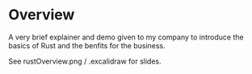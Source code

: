 # Overview

A very brief explainer and demo given to my company to introduce the basics of Rust and the benfits for the business.

See rustOverview.png / .excalidraw for slides.

